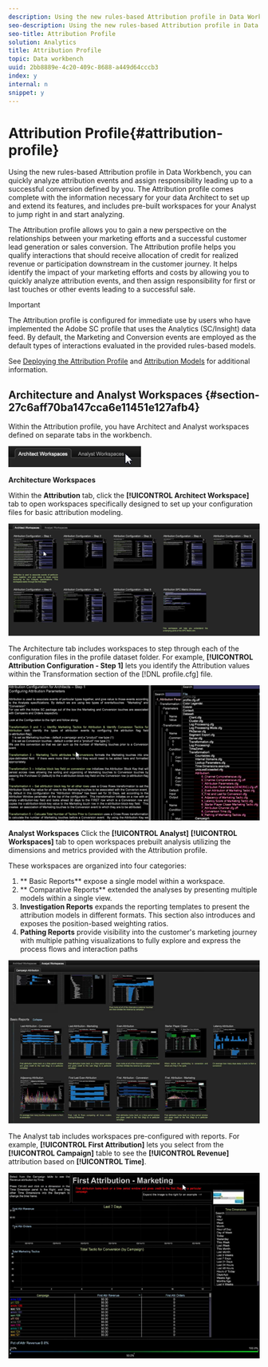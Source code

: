 ```yaml
---
description: Using the new rules-based Attribution profile in Data Workbench, you can quickly analyze attribution events and assign responsibility leading up to a successful conversion defined by you. The Attribution profile comes complete with the information necessary for your data Architect to set up and extend its features, and includes pre-built workspaces for your Analyst to jump right in and start analyzing.
seo-description: Using the new rules-based Attribution profile in Data Workbench, you can quickly analyze attribution events and assign responsibility leading up to a successful conversion defined by you. The Attribution profile comes complete with the information necessary for your data Architect to set up and extend its features, and includes pre-built workspaces for your Analyst to jump right in and start analyzing.
seo-title: Attribution Profile
solution: Analytics
title: Attribution Profile
topic: Data workbench
uuid: 2bb8889e-4c20-409c-8688-a449d64cccb3
index: y
internal: n
snippet: y
---
```


# Attribution Profile{#attribution-profile}

Using the new rules-based Attribution profile in Data Workbench, you can quickly analyze attribution events and assign responsibility leading up to a successful conversion defined by you. The Attribution profile comes complete with the information necessary for your data Architect to set up and extend its features, and includes pre-built workspaces for your Analyst to jump right in and start analyzing.

The Attribution profile allows you to gain a new perspective on the relationships between your marketing efforts and a successful customer lead generation or sales conversion. The Attribution profile helps you qualify interactions that should receive allocation of credit for realized revenue or participation downstream in the customer journey. It helps identify the impact of your marketing efforts and costs by allowing you to quickly analyze attribution events, and then assign responsibility for first or last touches or other events leading to a successful sale.

<a id="section_648A288E4CA84D579884BC161085C4D5"></a>

>[!IMPORTANT]
>
>The Attribution profile is configured for immediate use by users who have implemented the Adobe SC profile that uses the Analytics (SC/Insight) data feed. By default, the Marketing and Conversion events are employed as the default types of interactions evaluated in the provided rules-based models.

See [Deploying the Attribution Profile](../../../../home/c-get-started/c-attribution-profiles/c-rules-attrib/c-attrib-profile-deploy.md#concept-fbcb5800cd6a40cc901e61f3882988c0) and [Attribution Models](../../../../home/c-get-started/c-attribution-profiles/c-rules-attrib/c-attrib-models.md#concept-e209c7e86a5c4008ad6d78fdf4ea032d) for additional information.

## Architecture and Analyst Workspaces {#section-27c6aff70ba147cca6e11451e127afb4}

Within the Attribution profile, you have Architect and Analyst workspaces defined on separate tabs in the workbench.

![](assets/attribution_profile_tabs.png)

**Architecture Workspaces**

Within the **Attribution** tab, click the **[!UICONTROL Architect Workspace]** tab to open workspaces specifically designed to set up your configuration files for basic attribution modeling.

![](assets/attribution_profile_arch.png)

The Architecture tab includes workspaces to step through each of the configuration files in the profile dataset folder. For example, **[!UICONTROL Attribution Configuration - Step 1]** lets you identify the Attribution values within the Transformation section of the [!DNL profile.cfg] file.

![](assets/attribution_profile_arch_step1.png)

**Analyst Workspaces** Click the **[!UICONTROL Analyst]** **[!UICONTROL Workspaces]** tab to open workspaces prebuilt analysis utilizing the dimensions and metrics provided with the Attribution profile.

These workspaces are organized into four categories:

1. ** Basic Reports** expose a single model within a workspace. 
1. ** Comparative Reports** extended the analyses by presenting multiple models within a single view. 
1. **Investigation Reports** expands the reporting templates to present the attribution models in different formats. This section also introduces and exposes the position-based weighting ratios. 
1. **Pathing Reports** provide visibility into the customer's marketing journey with multiple pathing visualizations to fully explore and express the process flows and interaction paths

![](assets/attribution_profile_analyst.png)

The Analyst tab includes workspaces pre-configured with reports. For example, **[!UICONTROL First Attribution]** lets you select from the **[!UICONTROL Campaign]** table to see the **[!UICONTROL Revenue]** attribution based on **[!UICONTROL Time]**.

![](assets/attribution_profile_analyst_step1.png)

